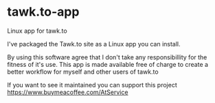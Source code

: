 # tawk.to-app
Linux app for tawk.to

I've packaged the Tawk.to site as a Linux app you can install. 

By using this software agree that I don't take any responsibillity for the fitness of it's use. This app is made available free of charge to create a better workflow for myself and other users of tawk.to

If you want to see it maintained you can support this project https://www.buymeacoffee.com/AtService


